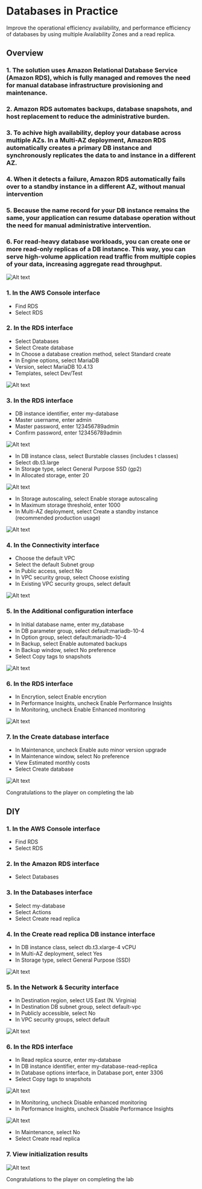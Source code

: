 # Databases in Practice

Improve the operational efficiency availability, and performance efficiency of databases by using multiple Availability Zones and a read replica.

## **Overview**

### 1. The solution uses Amazon Relational Database Service (Amazon RDS), which is fully managed and removes the need for manual database infrastructure provisioning and maintenance.

### 2. Amazon RDS automates backups, database snapshots, and host replacement to reduce the administrative burden.

### 3. To achive high availability, deploy your database across multiple AZs. In a Multi-AZ deployment, Amazon RDS automatically creates a primary DB instance and synchronously replicates the data to and instance in a different AZ.

### 4. When it detects a failure, Amazon RDS automatically fails over to a standby instance in a different AZ, without manual intervention

### 5. Because the name record for your DB instance remains the same, your application can resume database operation without the need for manual administrative intervention.

### 6. For read-heavy database workloads, you can create one or more read-only replicas of a DB instance. This way, you can serve high-volume application read traffic from multiple copies of your data, increasing aggregate read throughput.

![Alt text](./assets/image.png)

### 1. In the AWS Console interface

- Find RDS
- Select RDS

### 2. In the RDS interface

- Select Databases
- Select Create database
- In Choose a database creation method, select Standard create
- In Engine options, select MariaDB
- Version, select MariaDB 10.4.13
- Templates, select Dev/Test

![Alt text](./assets/image-1.png)

### 3. In the RDS interface

- DB instance identifier, enter my-database
- Master username, enter admin
- Master password, enter 123456789admin
- Confirm password, enter 123456789admin

![Alt text](./assets/image-2.png)

- In DB instance class, select Burstable classes (includes t classes)
- Select db.t3.large
- In Storage type, select General Purpose SSD (gp2)
- In Allocated storage, enter 20

![Alt text](./assets/image-3.png)

- In Storage autoscaling, select Enable storage autoscaling
- In Maximum storage threshold, enter 1000
- In Multi-AZ deployment, select Create a standby instance (recommended production usage)

![Alt text](./assets/image-4.png)

### 4. In the Connectivity interface

- Choose the default VPC
- Select the default Subnet group
- In Public access, select No
- In VPC security group, select Choose existing
- In Existing VPC security groups, select default

![Alt text](./assets/image-5.png)

### 5. In the Additional configuration interface

- In Initial database name, enter my_database
- In DB parameter group, select default:mariadb-10-4
- In Option group, select default:mariadb-10-4
- In Backup, select Enable automated backups
- In Backup window, select No preference
- Select Copy tags to snapshots

![Alt text](./assets/image-6.png)

### 6. In the RDS interface

- In Encrytion, select Enable encrytion
- In Performance Insights, uncheck Enable Performance Insights
- In Monitoring, uncheck Enable Enhanced monitoring

![Alt text](./assets/image-7.png)

### 7. In the Create database interface

- In Maintenance, uncheck Enable auto minor version upgrade
- In Maintenance window, select No preference
- View Estimated monthly costs
- Select Create database

![Alt text](./assets/image-8.png)

Congratulations to the player on completing the lab

## **DIY**

### 1. In the AWS Console interface

- Find RDS
- Select RDS

### 2. In the Amazon RDS interface

- Select Databases

### 3. In the Databases interface

- Select my-database
- Select Actions
- Select Create read replica

### 4. In the Create read replica DB instance interface

- In DB instance class, select db.t3.xlarge-4 vCPU
- In Multi-AZ deployment, select Yes
- In Storage type, select General Purpose (SSD)

![Alt text](./assets/image-9.png)

### 5. In the Network & Security interface

- In Destination region, select US East (N. Virginia)
- In Destination DB subnet group, select default-vpc
- In Publicly accessible, select No
- In VPC security groups, select default

![Alt text](./assets/image-10.png)

### 6. In the RDS interface

- In Read replica source, enter my-database
- In DB instance identifier, enter my-database-read-replica
- In Database options interface, in Database port, enter 3306
- Select Copy tags to snapshots

![Alt text](./assets/image-11.png)

- In Monitoring, uncheck Disable enhanced monitoring
- In Performance Insights, uncheck Disable Performance Insights

![Alt text](./assets/image-12.png)

- In Maintenance, select No
- Select Create read replica

### 7. View initialization results

![Alt text](./assets/image-13.png)

Congratulations to the player on completing the lab
